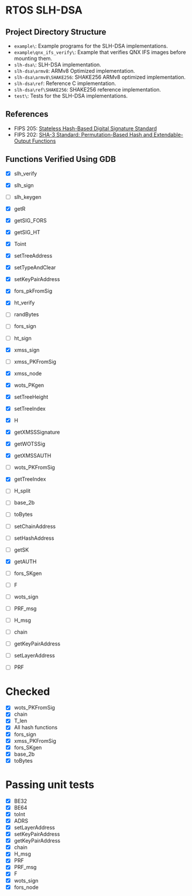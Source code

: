 # RTOS SLH-DSA

## Project Directory Structure
- `example\`: Example programs for the SLH-DSA implementations.
- `example\qnx_ifs_verify\`: Example that verifies QNX IFS images before mounting them.
- `slh-dsa\`: SLH-DSA implementation.
- `slh-dsa\armv8`: ARMv8 Optimized implementation.
- `slh-dsa\armv8\SHAKE256`: SHAKE256 ARMv8 optimized implementation.
- `slh-dsa\ref`: Reference C implementation.
- `slh-dsa\ref\SHAKE256`: SHAKE256 reference implementation.
- `test\`: Tests for the SLH-DSA implementations.

## References
- FIPS 205: [Stateless Hash-Based Digital Signature Standard](https://nvlpubs.nist.gov/nistpubs/FIPS/NIST.FIPS.205.ipd.pdf)
- FIPS 202: [SHA-3 Standard: Permutation-Based Hash and Extendable-Output Functions](https://nvlpubs.nist.gov/nistpubs/FIPS/NIST.FIPS.202.pdf)

## Functions Verified Using GDB
- [x] slh_verify
- [x] slh_sign
- [ ] slh_keygen
- [x] getR
- [x] getSIG_FORS
- [x] getSIG_HT
- [x] Toint
- [x] setTreeAddress
- [x] setTypeAndClear
- [x] setKeyPairAddress
- [x] fors_pkFromSig
- [x] ht_verify
- [ ] randBytes
- [ ] fors_sign
- [ ] ht_sign
- [x] xmss_sign
- [ ] xmss_PKFromSig
- [x] xmss_node
- [x] wots_PKgen
- [x] setTreeHeight
- [x] setTreeIndex
- [x] H
- [x] getXMSSSignature
- [x] getWOTSSig
- [x] getXMSSAUTH
- [ ] wots_PKFromSig
- [x] getTreeIndex
- [ ] H_split
- [ ] base_2b
- [ ] toBytes
- [ ] setChainAddress
- [ ] setHashAddress
- [ ] getSK
- [x] getAUTH
- [ ] fors_SKgen


- [ ] F
- [ ] wots_sign
- [ ] PRF_msg
- [ ] H_msg
- [ ] chain
- [ ] getKeyPairAddress
- [ ] setLayerAddress
- [ ] PRF


# Checked
- [x] wots_PKFromSig
- [x] chain
- [x] T_len
- [x] All hash functions
- [x] fors_sign
- [x] xmss_PKFromSig
- [x] fors_SKgen
- [x] base_2b
- [x] toBytes

# Passing unit tests
- [x] BE32
- [x] BE64
- [x] toInt
- [x] ADRS
- [x] setLayerAddress
- [x] setKeyPairAddress
- [x] getKeyPairAddress
- [x] chain
- [x] H_msg
- [x] PRF
- [x] PRF_msg
- [x] F
- [x] wots_sign
- [x] fors_node
